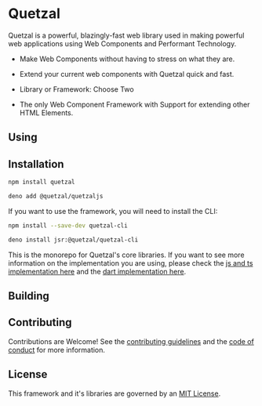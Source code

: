 # Quetzal
Quetzal is a powerful, blazingly-fast web library used in making powerful web applications using Web Components and Performant Technology.

- Make Web Components without having to stress on what they are.

- Extend your current web components with Quetzal quick and fast.

- Library or Framework: Choose Two 

- The only Web Component Framework with Support for extending other HTML Elements.

## Using

## Installation
```bash
npm install quetzal

deno add @quetzal/quetzaljs
```

If you want to use the framework, you will need to install the CLI:
```bash
npm install --save-dev quetzal-cli

deno install jsr:@quetzal/quetzal-cli
```

This is the monorepo for Quetzal's core libraries. If you want to see more information on the implementation you are using, please check the [js and ts implementation here]() and the [dart implementation here]().

## Building

## Contributing
Contributions are Welcome! 
See the [contributing guidelines](./CONTRIBUTING.md) and the [code of conduct](./CODE_OF_CONDUCT.md) for more information.

## License
This framework and it's libraries are governed by an [MIT License](./LICENSE).
